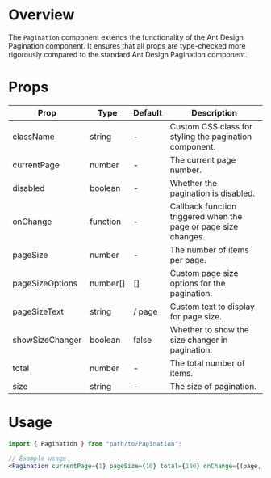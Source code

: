 # Overview

The `Pagination` component extends the functionality of the Ant Design Pagination component. It ensures that all props are type-checked more rigorously compared to the standard Ant Design Pagination component.

# Props

| Prop            | Type     | Default | Description                                                     |
| --------------- | -------- | ------- | --------------------------------------------------------------- |
| className       | string   | -       | Custom CSS class for styling the pagination component.          |
| currentPage     | number   | -       | The current page number.                                        |
| disabled        | boolean  | -       | Whether the pagination is disabled.                             |
| onChange        | function | -       | Callback function triggered when the page or page size changes. |
| pageSize        | number   | -       | The number of items per page.                                   |
| pageSizeOptions | number[] | []      | Custom page size options for the pagination.                    |
| pageSizeText    | string   | / page  | Custom text to display for page size.                           |
| showSizeChanger | boolean  | false   | Whether to show the size changer in pagination.                 |
| total           | number   | -       | The total number of items.                                      |
| size            | string   | -       | The size of pagination.                                         |

# Usage

```jsx
import { Pagination } from "path/to/Pagination";

// Example usage
<Pagination currentPage={1} pageSize={10} total={100} onChange={(page, pageSize) => console.log("Page:", page, "PageSize:", pageSize)} pageSizeOptions={[10, 20, 30, 40]} pageSizeText="/ page" showSizeChanger />;
```
